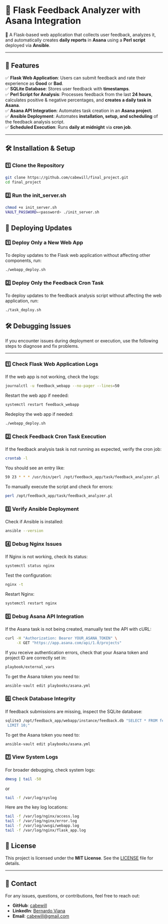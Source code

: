 # 📌 Flask Feedback Analyzer with Asana Integration

🚀 A Flask-based web application that collects user feedback, analyzes it, and automatically creates **daily reports** in **Asana** using a **Perl script** deployed via **Ansible**.

---

## 📖 Features

✅ **Flask Web Application**: Users can submit feedback and rate their experience as **Good** or **Bad**.  
✅ **SQLite Database**: Stores user feedback with **timestamps**.  
✅ **Perl Script for Analysis**: Processes feedback from the last **24 hours**, calculates positive & negative percentages, and **creates a daily task in Asana**.  
✅ **Asana API Integration**: Automates task creation in an **Asana project**.  
✅ **Ansible Deployment**: Automates **installation, setup, and scheduling** of the feedback analysis script.  
✅ **Scheduled Execution**: Runs **daily at midnight** via **cron job**.

---

## 🛠 Installation & Setup

### 1️⃣ Clone the Repository

```bash
git clone https://github.com/cabewill/final_project.git
cd final_project
```

### 2️⃣ Run the init_server.sh

```bash
chmod +x init_server.sh
VAULT_PASSWORD=<password> ./init_server.sh
```

## 🔄 Deploying Updates
### 1️⃣ Deploy Only a New Web App

To deploy updates to the Flask web application without affecting other components, run:
```bash
./webapp_deploy.sh
```

### 2️⃣ Deploy Only the Feedback Cron Task

To deploy updates to the feedback analysis script without affecting the web application, run:
```bash
./task_deploy.sh
```

## 🛠 Debugging Issues

If you encounter issues during deployment or execution, use the following steps to diagnose and fix problems.

---

### **1️⃣ Check Flask Web Application Logs**
If the web app is not working, check the logs:
```bash
journalctl -u feedback_webapp --no-pager --lines=50
```
Restart the web app if needed:
```bash
systemctl restart feedback_webapp
```
Redeploy the web app if needed:
```bash
./webapp_deploy.sh
```

### 2️⃣ Check Feedback Cron Task Execution
If the feedback analysis task is not running as expected, verify the cron job:

```bash
crontab -l
```
You should see an entry like:
```bash
59 23 * * * /usr/bin/perl /opt/feedback_app/task/feedback_analyzer.pl
```
To manually execute the script and check for errors:
```bash
perl /opt/feedback_app/task/feedback_analyzer.pl
```

### 3️⃣ Verify Ansible Deployment
Check if Ansible is installed:
```bash
ansible --version
```

### 4️⃣ Debug Nginx Issues
If Nginx is not working, check its status:
```bash
systemctl status nginx
```
Test the configuration:
```bash
nginx -t
```
Restart Nginx:
```bash
systemctl restart nginx
```

### 5️⃣ Debug Asana API Integration
If the Asana task is not being created, manually test the API with cURL:
```bash
curl -H "Authorization: Bearer YOUR_ASANA_TOKEN" \
     -X GET "https://app.asana.com/api/1.0/projects"
```

If you receive authentication errors, check that your Asana token and project ID are correctly set in:
```bash
playbook/external_vars
```

To get the Asana token you need to:
```bash
ansible-vault edit playbooks/asana.yml
```

### 6️⃣  Check Database Integrity
If feedback submissions are missing, inspect the SQLite database:
```bash
sqlite3 /opt/feedback_app/webapp/instance/feedback.db "SELECT * FROM feedback ORDER BY datetime DESC
 LIMIT 10;"
```
To get the Asana token you need to:
```bash
ansible-vault edit playbooks/asana.yml
```

### 7️⃣ View System Logs
For broader debugging, check system logs:

```bash
dmesg | tail -50
```
or
```bash
tail -f /var/log/syslog
```

Here are the key log locations:

```bash
tail -f /var/log/nginx/access.log
tail -f /var/log/nginx/error.log
tail -f /var/log/uwsgi/webapp.log
tail -f /var/log/nginx/flask_app.log
```

## 📜 License

This project is licensed under the **MIT License**. See the [LICENSE](LICENSE) file for details.

---

## 📧 Contact

For any issues, questions, or contributions, feel free to reach out:

- **GitHub**: [cabewill](https://github.com/cabewill)
- **LinkedIn**: [Bernardo Viana](https://www.linkedin.com/in/bernardoviana/)
- **Email**: [cabewill@gmail.com](mailto:cabewill@gmail.com)



